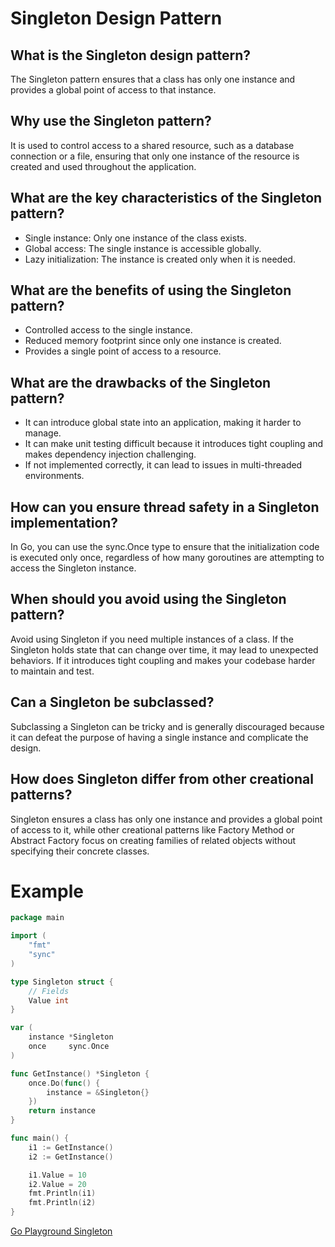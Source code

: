 # Singleton Design Pattern

## What is the Singleton design pattern?
The Singleton pattern ensures that a class has only one instance and provides a global point of access to that instance.

## Why use the Singleton pattern?
It is used to control access to a shared resource, such as a database connection or a file, ensuring that only one instance of the resource is created and used throughout the application.

## What are the key characteristics of the Singleton pattern?
- Single instance: Only one instance of the class exists.
- Global access: The single instance is accessible globally.
- Lazy initialization: The instance is created only when it is needed.

## What are the benefits of using the Singleton pattern?
- Controlled access to the single instance.
- Reduced memory footprint since only one instance is created.
- Provides a single point of access to a resource.

## What are the drawbacks of the Singleton pattern?
- It can introduce global state into an application, making it harder to manage.
- It can make unit testing difficult because it introduces tight coupling and makes dependency injection challenging.
- If not implemented correctly, it can lead to issues in multi-threaded environments.

## How can you ensure thread safety in a Singleton implementation?
In Go, you can use the sync.Once type to ensure that the initialization code is executed only once, regardless of how many goroutines are attempting to access the Singleton instance.

## When should you avoid using the Singleton pattern?
Avoid using Singleton if you need multiple instances of a class.
If the Singleton holds state that can change over time, it may lead to unexpected behaviors.
If it introduces tight coupling and makes your codebase harder to maintain and test.

## Can a Singleton be subclassed?
Subclassing a Singleton can be tricky and is generally discouraged because it can defeat the purpose of having a single instance and complicate the design.

## How does Singleton differ from other creational patterns?
Singleton ensures a class has only one instance and provides a global point of access to it, while other creational patterns like Factory Method or Abstract Factory focus on creating families of related objects without specifying their concrete classes.

# Example

```go
package main

import (
	"fmt"
	"sync"
)

type Singleton struct {
	// Fields
	Value int
}

var (
	instance *Singleton
	once     sync.Once
)

func GetInstance() *Singleton {
	once.Do(func() {
		instance = &Singleton{}
	})
	return instance
}

func main() {
	i1 := GetInstance()
	i2 := GetInstance()

	i1.Value = 10
	i2.Value = 20
	fmt.Println(i1)
	fmt.Println(i2)
}

```

[Go Playground Singleton](https://go.dev/play/p/NEn9tNEMBux)